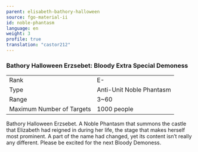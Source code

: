 ```yaml
---
parent: elisabeth-bathory-halloween
source: fgo-material-ii
id: noble-phantasm
language: en
weight: 3
profile: true
translation: "castor212"
---
```


### Bathory Halloween Erzsebet: Bloody Extra Special Demoness

<table>
  <tr><td>Rank</td><td>E-</td></tr>
  <tr><td>Type</td><td>Anti-Unit Noble Phantasm</td></tr>
  <tr><td>Range</td><td>3~60</td></tr>
  <tr><td>Maximum Number of Targets</td><td>1000 people</td></tr>
</table>

Bathory Halloween Erzsebet.
A Noble Phantasm that summons the castle that Elizabeth had reigned in during her life, the stage that makes herself most prominent. A part of the name had changed, yet its content isn’t really any different. Please be excited for the next Bloody Demoness.
